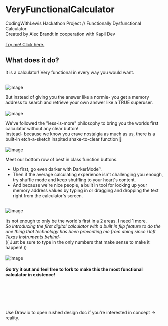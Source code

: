 # VeryFunctionalCalculator
CodingWithLewis Hackathon Project // Functionally Dysfunctional Calculator<br>
Created by Alec Brandt in cooperation with Kapil Dev<br><br>
<a href="https://azteriisk.github.io/VeryFunctionalCalculator/" target="_blank">Try me! Click here.</a>

<h2>What does it do?</h2>
It is a calculator! Very functional in every way you would want.<br><br>

![image](https://github.com/user-attachments/assets/d8aafb23-9ee0-49d3-964b-f2e84287269c)<br>

But instead of giving you the answer like a normie- you get a memory address to search and retrieve your own answer like a TRUE superuser.<br><br>
![image](https://github.com/user-attachments/assets/9d515b29-40c7-4cd7-a479-14c132d529b2)<br>

We've followed the "less-is-more" philosophy to bring you the worlds first calculator without any clear button! <br>
Instead- because we know you crave nostalgia as much as us, there is a built-in etch-a-sketch inspited shake-to-clear function 🫨<br><br>
![image](https://github.com/user-attachments/assets/ee9c3c74-f393-4c62-8ed5-ef497c14e064)<br>

Meet our bottom row of best in class function buttons.<br>
- Up first, go even darker with DarkerMode™️.<br>
- Then if the average calculating experience isn't challenging you enough, try shuffle mode and keep shuffling to your heart's content.<br>
- And because we're nice people, a built in tool for looking up your memory address values by typing in or dragging and dropping the text right from the calculator's screen.<br><br>

![image](https://github.com/user-attachments/assets/493853fd-b11c-4ae7-b4bc-3ff3ea7b250d)<br>


Its not enough to only be the world's first in a 2 areas. I need 1 more.<br>
<em>So introducing the first digital calculator with a built in flip feature to do the one thing that technology has been preventing me from doing since i left Texas Instruments behind-</em><br>
(( Just be sure to type in the only numbers that make sense to make it happen! ))<br><br>
![image](https://github.com/user-attachments/assets/553bffcc-9782-491c-9898-c82ee8f2bcf5)<br>


<h4>Go try it out and feel free to fork to make this the most functional calculator in existence!</h4>

<br><br><br><br><br>Use Draw.io to open rushed design doc if you're interested in concept -> reality.